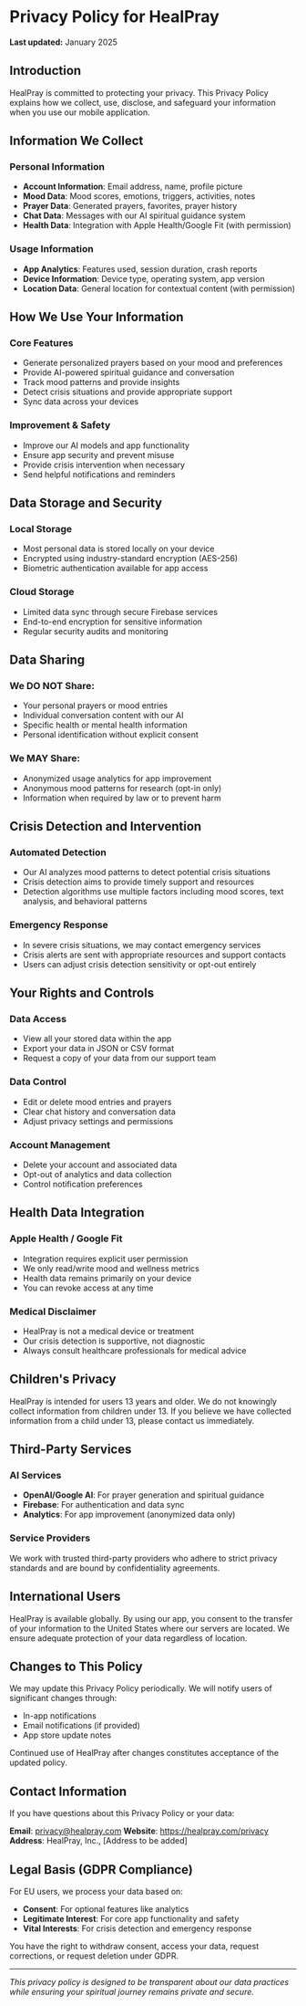 # Privacy Policy for HealPray

**Last updated:** January 2025

## Introduction

HealPray is committed to protecting your privacy. This Privacy Policy explains how we collect, use, disclose, and safeguard your information when you use our mobile application.

## Information We Collect

### Personal Information
- **Account Information**: Email address, name, profile picture
- **Mood Data**: Mood scores, emotions, triggers, activities, notes
- **Prayer Data**: Generated prayers, favorites, prayer history
- **Chat Data**: Messages with our AI spiritual guidance system
- **Health Data**: Integration with Apple Health/Google Fit (with permission)

### Usage Information
- **App Analytics**: Features used, session duration, crash reports
- **Device Information**: Device type, operating system, app version
- **Location Data**: General location for contextual content (with permission)

## How We Use Your Information

### Core Features
- Generate personalized prayers based on your mood and preferences
- Provide AI-powered spiritual guidance and conversation
- Track mood patterns and provide insights
- Detect crisis situations and provide appropriate support
- Sync data across your devices

### Improvement & Safety
- Improve our AI models and app functionality
- Ensure app security and prevent misuse
- Provide crisis intervention when necessary
- Send helpful notifications and reminders

## Data Storage and Security

### Local Storage
- Most personal data is stored locally on your device
- Encrypted using industry-standard encryption (AES-256)
- Biometric authentication available for app access

### Cloud Storage
- Limited data sync through secure Firebase services
- End-to-end encryption for sensitive information
- Regular security audits and monitoring

## Data Sharing

### We DO NOT Share:
- Your personal prayers or mood entries
- Individual conversation content with our AI
- Specific health or mental health information
- Personal identification without explicit consent

### We MAY Share:
- Anonymized usage analytics for app improvement
- Anonymous mood patterns for research (opt-in only)
- Information when required by law or to prevent harm

## Crisis Detection and Intervention

### Automated Detection
- Our AI analyzes mood patterns to detect potential crisis situations
- Crisis detection aims to provide timely support and resources
- Detection algorithms use multiple factors including mood scores, text analysis, and behavioral patterns

### Emergency Response
- In severe crisis situations, we may contact emergency services
- Crisis alerts are sent with appropriate resources and support contacts
- Users can adjust crisis detection sensitivity or opt-out entirely

## Your Rights and Controls

### Data Access
- View all your stored data within the app
- Export your data in JSON or CSV format
- Request a copy of your data from our support team

### Data Control
- Edit or delete mood entries and prayers
- Clear chat history and conversation data
- Adjust privacy settings and permissions

### Account Management
- Delete your account and associated data
- Opt-out of analytics and data collection
- Control notification preferences

## Health Data Integration

### Apple Health / Google Fit
- Integration requires explicit user permission
- We only read/write mood and wellness metrics
- Health data remains primarily on your device
- You can revoke access at any time

### Medical Disclaimer
- HealPray is not a medical device or treatment
- Our crisis detection is supportive, not diagnostic
- Always consult healthcare professionals for medical advice

## Children's Privacy

HealPray is intended for users 13 years and older. We do not knowingly collect information from children under 13. If you believe we have collected information from a child under 13, please contact us immediately.

## Third-Party Services

### AI Services
- **OpenAI/Google AI**: For prayer generation and spiritual guidance
- **Firebase**: For authentication and data sync
- **Analytics**: For app improvement (anonymized data only)

### Service Providers
We work with trusted third-party providers who adhere to strict privacy standards and are bound by confidentiality agreements.

## International Users

HealPray is available globally. By using our app, you consent to the transfer of your information to the United States where our servers are located. We ensure adequate protection of your data regardless of location.

## Changes to This Policy

We may update this Privacy Policy periodically. We will notify users of significant changes through:
- In-app notifications
- Email notifications (if provided)
- App store update notes

Continued use of HealPray after changes constitutes acceptance of the updated policy.

## Contact Information

If you have questions about this Privacy Policy or your data:

**Email**: privacy@healpray.com
**Website**: https://healpray.com/privacy
**Address**: HealPray, Inc., [Address to be added]

## Legal Basis (GDPR Compliance)

For EU users, we process your data based on:
- **Consent**: For optional features like analytics
- **Legitimate Interest**: For core app functionality and safety
- **Vital Interests**: For crisis detection and emergency response

You have the right to withdraw consent, access your data, request corrections, or request deletion under GDPR.

---

*This privacy policy is designed to be transparent about our data practices while ensuring your spiritual journey remains private and secure.*
